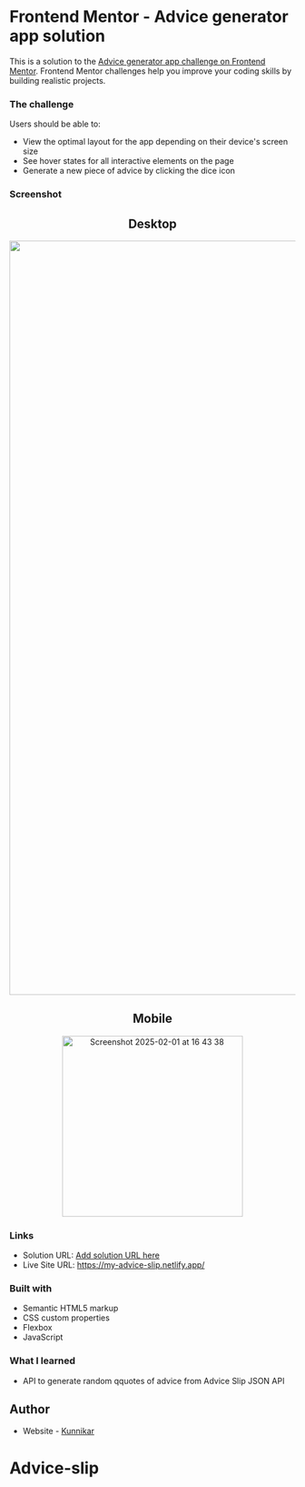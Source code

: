 # Frontend Mentor - Advice generator app solution

This is a solution to the [Advice generator app challenge on Frontend Mentor](https://www.frontendmentor.io/challenges/advice-generator-app-QdUG-13db). Frontend Mentor challenges help you improve your coding skills by building realistic projects.


### The challenge

Users should be able to:

- View the optimal layout for the app depending on their device's screen size
- See hover states for all interactive elements on the page
- Generate a new piece of advice by clicking the dice icon

### Screenshot

<div align=center>

## Desktop

<img width="1326" alt="Screenshot 2025-02-01 at 16 45 18" src="https://github.com/user-attachments/assets/ebd73c3b-fa0a-4af9-8b96-941995f79dad" />



## Mobile

  <img width="318" alt="Screenshot 2025-02-01 at 16 43 38" src="https://github.com/user-attachments/assets/5884d0fc-0aab-43f8-b0cd-3b9dad8c11e4" />


</div>

### Links

- Solution URL: [Add solution URL here](https://your-solution-url.com)
- Live Site URL: https://my-advice-slip.netlify.app/


### Built with

- Semantic HTML5 markup
- CSS custom properties
- Flexbox
- JavaScript 


### What I learned

- API to generate random qquotes of advice from Advice Slip JSON API



## Author

- Website - [Kunnikar](https://kunnikarb.github.io/)

# Advice-slip
